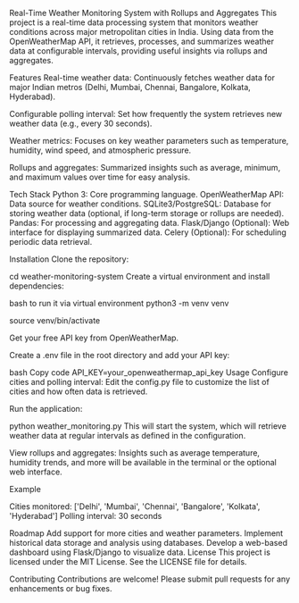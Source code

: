 
Real-Time Weather Monitoring System with Rollups and Aggregates
This project is a real-time data processing system that monitors weather conditions across major metropolitan cities in India. Using data from the OpenWeatherMap API, it retrieves, processes, and summarizes weather data at configurable intervals, providing useful insights via rollups and aggregates.

Features
Real-time weather data: Continuously fetches weather data for major Indian metros (Delhi, Mumbai, Chennai, Bangalore, Kolkata, Hyderabad).

Configurable polling interval: Set how frequently the system retrieves new weather data (e.g., every 30 seconds).

Weather metrics: Focuses on key weather parameters such as temperature, humidity, wind speed, and atmospheric pressure.

Rollups and aggregates: Summarized insights such as average, minimum, and maximum values over time for easy analysis.

Tech Stack
Python 3: Core programming language.
OpenWeatherMap API: Data source for weather conditions.
SQLite3/PostgreSQL: Database for storing weather data (optional, if long-term storage or rollups are needed).
Pandas: For processing and aggregating data.
Flask/Django (Optional): Web interface for displaying summarized data.
Celery (Optional): For scheduling periodic data retrieval.

Installation
Clone the repository:

cd weather-monitoring-system
Create a virtual environment and install dependencies:

bash
to run it via virtual environment 
python3 -m venv venv

source venv/bin/activate


Get your free API key from OpenWeatherMap.

Create a .env file in the root directory and add your API key:

bash
Copy code
API_KEY=your_openweathermap_api_key
Usage
Configure cities and polling interval: Edit the config.py file to customize the list of cities and how often data is retrieved.

Run the application:

python weather_monitoring.py
This will start the system, which will retrieve weather data at regular intervals as defined in the configuration.

View rollups and aggregates: Insights such as average temperature, humidity trends, and more will be available in the terminal or the optional web interface.

Example

Cities monitored: ['Delhi', 'Mumbai', 'Chennai', 'Bangalore', 'Kolkata', 'Hyderabad']
Polling interval: 30 seconds


Roadmap
Add support for more cities and weather parameters.
Implement historical data storage and analysis using databases.
Develop a web-based dashboard using Flask/Django to visualize data.
License
This project is licensed under the MIT License. See the LICENSE file for details.

Contributing
Contributions are welcome! Please submit pull requests for any enhancements or bug fixes.
